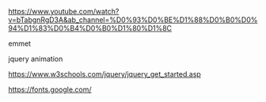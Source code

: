 https://www.youtube.com/watch?v=bTabgnRgD3A&ab_channel=%D0%93%D0%BE%D1%88%D0%B0%D0%94%D1%83%D0%B4%D0%B0%D1%80%D1%8C

emmet

jquery animation

https://www.w3schools.com/jquery/jquery_get_started.asp

https://fonts.google.com/

